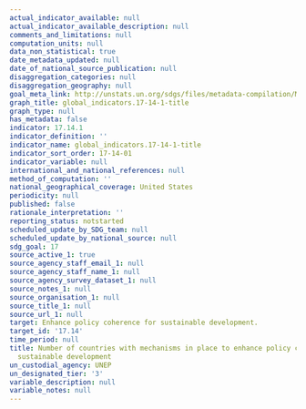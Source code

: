 ```yaml
---
actual_indicator_available: null
actual_indicator_available_description: null
comments_and_limitations: null
computation_units: null
data_non_statistical: true
date_metadata_updated: null
date_of_national_source_publication: null
disaggregation_categories: null
disaggregation_geography: null
goal_meta_link: http://unstats.un.org/sdgs/files/metadata-compilation/Metadata-Goal-17.pdf
graph_title: global_indicators.17-14-1-title
graph_type: null
has_metadata: false
indicator: 17.14.1
indicator_definition: ''
indicator_name: global_indicators.17-14-1-title
indicator_sort_order: 17-14-01
indicator_variable: null
international_and_national_references: null
method_of_computation: ''
national_geographical_coverage: United States
periodicity: null
published: false
rationale_interpretation: ''
reporting_status: notstarted
scheduled_update_by_SDG_team: null
scheduled_update_by_national_source: null
sdg_goal: 17
source_active_1: true
source_agency_staff_email_1: null
source_agency_staff_name_1: null
source_agency_survey_dataset_1: null
source_notes_1: null
source_organisation_1: null
source_title_1: null
source_url_1: null
target: Enhance policy coherence for sustainable development.
target_id: '17.14'
time_period: null
title: Number of countries with mechanisms in place to enhance policy coherence of
  sustainable development
un_custodial_agency: UNEP
un_designated_tier: '3'
variable_description: null
variable_notes: null
---
```

